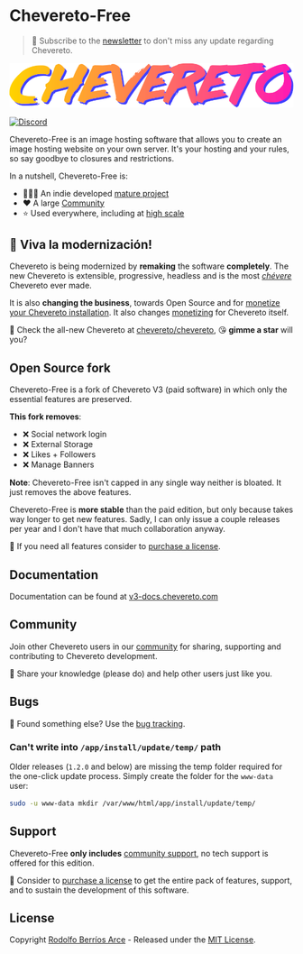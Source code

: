 # Chevereto-Free

> 🔔 Subscribe to the [newsletter](https://newsletter.chevereto.com/subscription?f=PmL892XuTdfErVq763PCycJQrrnQgNmDybvvbXt7hbfEtgCJrjxKnBK4i9LmtXEOfM7MQBwP36vhsCGYOogbSIfBYw) to don't miss any update regarding Chevereto.

![Chevereto](content/images/system/default/logo.svg)

[![Discord](https://img.shields.io/discord/759137550312407050?style=flat-square)](https://chv.to/discord)

Chevereto-Free is an image hosting software that allows you to create an image hosting website on your own server. It's your hosting and your rules, so say goodbye to closures and restrictions.

In a nutshell, Chevereto-Free is:

- 👨🏾‍💻 An indie developed [mature project](https://github.com/chevereto/chevereto#history)
- ❤ A large [Community](https://chevereto.com/community/)
- ⭐ Used everywhere, including at [high scale](https://github.com/chevereto/chevereto#-powered-by-chevereto)

## 🤯 Viva la modernización!

Chevereto is being modernized by **remaking** the software **completely**. The new Chevereto is extensible, progressive, headless and is the most [_chévere_](https://chevere.org) Chevereto ever made.

It is also **changing the business**, towards Open Source and for [monetize your Chevereto installation](https://rodolfo.is/2021/01/20/monetize-your-chevereto-installation/). It also changes [monetizing](https://rodolfo.is/2021/02/03/monetizing-chevereto/) for Chevereto itself.

👻 Check the all-new Chevereto at [chevereto/chevereto](https://github.com/chevereto/chevereto), 😘 **gimme a star** will you?

## Open Source fork

Chevereto-Free is a fork of Chevereto V3 (paid software) in which only the essential features are preserved.

**This fork removes**:

- ❌ Social network login
- ❌ External Storage
- ❌ Likes + Followers
- ❌ Manage Banners

**Note**: Chevereto-Free isn't capped in any single way neither is bloated. It just removes the above features.

Chevereto-Free is **more stable** than the paid edition, but only because takes way longer to get new features. Sadly, I can only issue a couple releases per year and I don't have that much collaboration anyway.

💸 If you need all features consider to [purchase a license](https://chevereto.com/pricing).

## Documentation

Documentation can be found at [v3-docs.chevereto.com](https://v3-docs.chevereto.com/)

## Community

Join other Chevereto users in our [community](https://chevereto.com/community/) for sharing, supporting and contributing to Chevereto development.

🤗 Share your knowledge (please do) and help other users just like you.

## Bugs

🐞 Found something else? Use the [bug tracking](https://chv.to/open-bug).

### Can't write into `/app/install/update/temp/` path

Older releases (`1.2.0` and below) are missing the temp folder required for the one-click update process. Simply create the folder for the `www-data` user:

```sh
sudo -u www-data mkdir /var/www/html/app/install/update/temp/
```

## Support

Chevereto-Free **only includes** [community support](https://chevereto.com/community/forums/community-support.135/), no tech support is offered for this edition.

💸 Consider to [purchase a license](https://chevereto.com/pricing) to get the entire pack of features, support, and to sustain the development of this software.

## License

Copyright [Rodolfo Berríos Arce](http://rodolfoberrios.com) - Released under the [MIT License](LICENSE).

